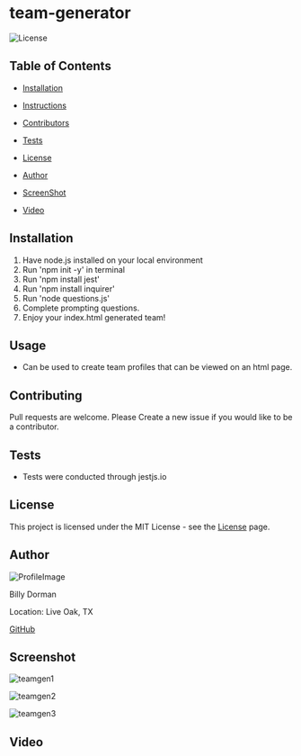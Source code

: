 # team-generator

  
![License](https://img.shields.io/static/v1?label=license&message=MIT&color=brightgreen) 

  
  
## Table of Contents
  
* [Installation](#Installation)
  
* [Instructions](#Instructions)
  
* [Contributors](#Contributors)
  
* [Tests](#Tests)
  
* [License](#License)
  
* [Author](#Author)

* [ScreenShot](*Screenshot)

* [Video](#Video)
  
## Installation
  
1.  Have node.js installed on your local environment
2.  Run 'npm init -y' in terminal
3.  Run 'npm install jest'
4.  Run 'npm install inquirer'
5.  Run 'node questions.js'
6.  Complete prompting questions.
7.  Enjoy your index.html generated team!
  
## Usage
  
*  Can be used to create team profiles that can be viewed on an html page.
  
## Contributing
  
Pull requests are welcome.  Please Create a new issue if you would like to be a contributor.
  
## Tests
  
* Tests were conducted through jestjs.io 
  
## License
  
This project is licensed under the MIT License - see the [License](https://choosealicense.com/licenses/mit/) page.
  
## Author
  
![ProfileImage](https://avatars.githubusercontent.com/u/78969397?v=4)
  
Billy Dorman
  
Location: Live Oak, TX
  
[GitHub](https://github.com/ChainRxn12)

## Screenshot

![teamgen1](https://user-images.githubusercontent.com/78969397/124672642-002a9100-de7d-11eb-9bb8-53127113ae90.png)

![teamgen2](https://user-images.githubusercontent.com/78969397/124672679-0f114380-de7d-11eb-93db-de3fe4779b2a.png)

![teamgen3](https://user-images.githubusercontent.com/78969397/124672708-1c2e3280-de7d-11eb-8dcb-12596ead26b8.png)




## Video

